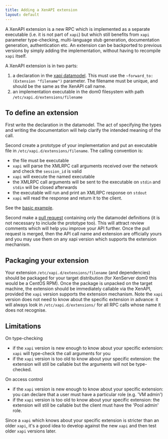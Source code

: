 ```yaml
---
title: Adding a XenAPI extension
layout: default
---
```


A XenAPI extension is a new RPC which is implemented as a separate executable
(i.e. it is not part of `xapi`)
but which still benefits from `xapi` parameter type-checking, multi-language
stub generation, documentation generation, authentication etc.
An extension can be backported to previous versions by simply adding the
implementation, without having to recompile `xapi` itself.

A XenAPI extension is in two parts:

1. a declaration in the [xapi datamodel](https://github.com/xapi-project/xen-api/blob/07056d661bbf58b652e1da59d9adf67a778a5626/ocaml/idl/datamodel.ml#L5608).
This must use the `~forward_to:(Extension "filename")` parameter. The filename must be unique, and
should be the same as the XenAPI call name.
2. an implementation executable in the dom0 filesystem with path `/etc/xapi.d/extensions/filename`

To define an extension
----------------------

First write the declaration in the datamodel. The act of specifying the
types and writing the documentation will help clarify the intended meaning
of the call.

Second create a prototype of your implementation and put an executable file
in `/etc/xapi.d/extensions/filename`. The calling convention is:

- the file must be executable
- `xapi` will parse the XMLRPC call arguments received over the network and check the `session_id` is
  valid
- `xapi` will execute the named executable
- the XMLRPC call arguments will be sent to the executable on `stdin` and
  `stdin` will be closed afterwards
- the executable will run and print an XMLRPC response on `stdout`
- `xapi` will read the response and return it to the client.

See the [basic example](https://github.com/xapi-project/xen-api/blob/07056d661bbf58b652e1da59d9adf67a778a5626/scripts/extensions/Test.test).

Second make a [pull request](https://github.com/xapi-project/xen-api/pulls)
containing only the datamodel definitions (it is not necessary to include the
prototype too).
This will attract review comments which will help you improve your API further.
Once the pull request is merged, then the API call name and extension are officially
yours and you may use them on any xapi version which supports the extension mechanism.

Packaging your extension
------------------------

Your extension `/etc/xapi.d/extensions/filename` (and dependencies) should be
packaged for your target distribution (for XenServer dom0 this would be a CentOS
RPM). Once the package is unpacked on the target machine, the extension should
be immediately callable via the XenAPI, provided the `xapi` version supports
the extension mechanism. Note the `xapi` version does not need to know about
the specific extension in advance: it will always look in `/etc/xapi.d/extensions/` for
all RPC calls whose name it does not recognise.

Limitations
-----------

On type-checking

- if the `xapi` version is new enough to know about your specific extension:
  `xapi` will type-check the call arguments for you
- if the `xapi` version is too old to know about your specific extension:
  the extension will still be callable but the arguments will not be type-checked.

On access control

- if the `xapi` version is new enough to know about your specific extension:
  you can declare that a user must have a particular role (e.g. 'VM admin')
- if the `xapi` version is too old to know about your specific extension:
  the extension will still be callable but the client must have the 'Pool admin' role.

Since a `xapi` which knows about your specific extension is stricter than an older
`xapi`, it's a good idea to develop against the new `xapi` and then test older
`xapi` versions later.


